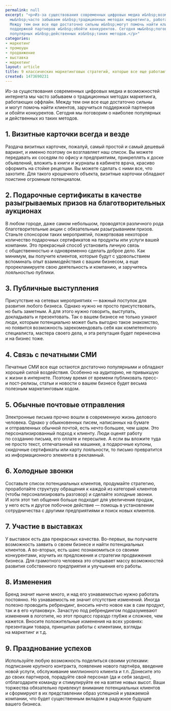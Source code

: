 ```yaml
---
permalink: null
excerpt: "<p>Из-за существования современных цифровых медиа и&nbsp;возможностей интернета
  мы&nbsp;часто забываем о&nbsp;традиционных методах маркетинга, работающих оффлайн.
  Между тем они все еще достаточно сильны и&nbsp;могут помочь найти клиентов, заручиться
  поддержкой партнеров и&nbsp;обойти конкурентов. Сегодня мы&nbsp;поговорим о&nbsp;наиболее
  популярных и&nbsp;действенных из&nbsp;таких методов.</p>"
categories:
- маркетинг
- промоушн
- продвижение
- выставка
- маркетинг
layout: article
title: 9 классических маркетинговых стратегий, которые все еще работают
created: 1473690231
---
```

<p>Из-за существования современных цифровых медиа и&nbsp;возможностей интернета мы&nbsp;часто забываем о&nbsp;традиционных методах маркетинга, работающих оффлайн. Между тем они все еще достаточно сильны и&nbsp;могут помочь найти клиентов, заручиться поддержкой партнеров и&nbsp;обойти конкурентов. Сегодня мы&nbsp;поговорим о&nbsp;наиболее популярных и&nbsp;действенных из&nbsp;таких методов.</p>
<h2>1. Визитные карточки всегда и&nbsp;везде</h2>
<p>Раздача визитных карточек, пожалуй, самый простой и&nbsp;самый дешевый вариант, и&nbsp;именно поэтому он&nbsp;возглавляет наш список. Вы&nbsp;можете передавать их&nbsp;соседям по&nbsp;офису и&nbsp;предприятиям, прикреплять к&nbsp;доске объявлений, вложить в&nbsp;книги и&nbsp;журналы в&nbsp;кабинете врача, красиво оформить на&nbsp;стойке рецепции. Вы&nbsp;можете сделать с&nbsp;ними все, что захотите. Для такого крошечного объекта, визитные карточки обладают поистине огромным потенциалом.</p>
<h2>2. Подарочные сертификаты в&nbsp;качестве разыгрываемых призов на&nbsp;благотворительных аукционах</h2>
<p>В&nbsp;любом городе, даже самом небольшом, проводятся различного рода благотворительные акции с&nbsp;обязательным разыгрыванием призов. Станьте спонсором таких мероприятий, пожертвовав некоторое количество подарочных сертификатов на&nbsp;продукты или услуги вашей компании. Это прекрасный способ установить личную связь с&nbsp;общественностью и&nbsp;одновременно сделать доброе дело. Как минимум, вы&nbsp;получите клиентов, которые будут с&nbsp;удовольствием вспоминать опыт взаимодействия с&nbsp;вашим бизнесом, а&nbsp;еще прорекламируете свою деятельность и&nbsp;компанию, и&nbsp;заручитесь лояльностью публики.</p>
<h2>3. Публичные выступления</h2>
<p>Присутствие на&nbsp;сетевых мероприятиях&nbsp;— важный поступок для развития любого бизнеса. Однако нужно не&nbsp;просто присутствовать, но&nbsp;быть заметным. А&nbsp;для этого нужно говорить, выступать, докладывать и&nbsp;презентовать. Так о&nbsp;вашем бизнесе не&nbsp;только узнают люди, которым потенциально может быть выгодно такое знакомство, но&nbsp;появится возможность зарекомендовать себя как компетентного специалиста, мастера своего дела, и&nbsp;эта репутация будет перенесена и&nbsp;на&nbsp;бизнес тоже.</p>
<h2>4. Связь с&nbsp;печатными СМИ</h2>
<p>Печатные СМИ все еще остаются достаточно популярными и&nbsp;обладают хорошей силой воздействия. Особенно на&nbsp;аудиторию, не&nbsp;привыкшую к&nbsp;жизни в&nbsp;интернете. Поэтому время от&nbsp;времени публиковать пресс- и&nbsp;пост-релизы, статьи и&nbsp;новости о&nbsp;вашем бизнесе будет весьма полезным маркетинговым ходом.</p>
<h2>5. Обычные почтовые отправления</h2>
<p>Электронные письма прочно вошли в&nbsp;современную жизнь делового человека. Однако у&nbsp;обыкновенных писем, написанных на&nbsp;бумаге и&nbsp;отправленных обычной почтой, есть нечто большее, чем шарм. Это персонализированный подход к&nbsp;клиенту. Люди оценят работу по&nbsp;созданию письма, его оплате и&nbsp;пересылке. А&nbsp;если вы&nbsp;вложите туда не&nbsp;просто текст, отпечатанный на&nbsp;машинке, а&nbsp;подарочные купоны, скидочные сертификаты или карту лояльности, то&nbsp;письмо превратится из&nbsp;информационного элемента в&nbsp;рекламный.</p>
<h2>6. Холодные звонки</h2>
<p>Составьте список потенциальных клиентов, продумайте стратегию, проработайте структуру обращения к&nbsp;каждой из&nbsp;категорий клиентов (чтобы персонализировать разговор) и&nbsp;сделайте холодные звонки. И&nbsp;хотя этот тип общения больше подходит для увеличения продаж, у&nbsp;него есть и&nbsp;другое побочное действие&nbsp;— помощь в&nbsp;установлении сотрудничества с&nbsp;другими предприятиями и&nbsp;поиск новых клиентов.</p>
<h2>7. Участие в&nbsp;выставках</h2>
<p>У&nbsp;выставок есть два прекрасных качества. Во-первых, вы&nbsp;получаете возможность заявить о&nbsp;своем бизнесе и&nbsp;найти потенциальных клиентов. А&nbsp;во-вторых, есть шанс познакомиться со&nbsp;своими конкурентами, изучить их&nbsp;предложения и&nbsp;стратегии продвижения бизнеса. Для грамотного человека это открывает массу возможностей развития собственного предприятия и&nbsp;улучшения его работы.</p>
<h2>8. Изменения</h2>
<p>Бренд значит нынче много, и&nbsp;над его узнаваемостью нужно работать постоянно. Но&nbsp;узнаваемость не&nbsp;значит отсутствие изменений. Иногда полезно проводить ребрендинг, вносить нечто новое как в&nbsp;сам продукт, так и&nbsp;в&nbsp;его «упаковку». Зачастую под ребрендингом подразумевают изменения в&nbsp;логотипе, но&nbsp;этот процесс гораздо глубже и&nbsp;сложнее, чем кажется. Вносите положительные изменения на&nbsp;всех уровнях: презентации товара, принципах работы с&nbsp;клиентами, взгляды на&nbsp;маркетинг и&nbsp;т.д.</p>
<h2>9. Празднование успехов</h2>
<p>Используйте любую возможность поделиться своими успехами: подписание крупного контракта, появление нового партнёра, введение новой услуги, обслуживание миллионного клиента и&nbsp;т.п. Донесите это до&nbsp;своих партнеров, порадуйте свой персонал (да&nbsp;и&nbsp;себя заодно), отблагодарите команду и&nbsp;стимулируйте ее&nbsp;на&nbsp;взятие новых высот. Ваши торжества обязательно привлекут внимание потенциальных клиентов и&nbsp;сформируют в&nbsp;их&nbsp;представлении образ успешной и&nbsp;уважаемой компании, что будет существенным вкладом в&nbsp;радужное будущее вашего бизнеса.</p>
